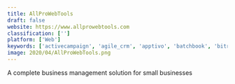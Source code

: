 ```yaml
---
title: AllProWebTools
draft: false 
website: https://www.allprowebtools.com
classification: ['']
platform: ['Web']
keywords: ['activecampaign', 'agile_crm', 'apptivo', 'batchbook', 'bitrix24', 'contactually', 'funnelcrm', 'gold-vision', 'greenrope', 'haystackcrm', 'hubspot_crm', 'intouch', 'less_annoying_crm', 'maple_crm', 'mila', 'opencrm', 'salesnet', 'sortd_for_sales', 'amocrm']
image: 2020/04/AllProWebTools.png
---
```

A complete business management solution for small businesses